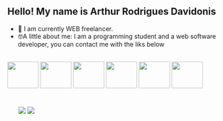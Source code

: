 ## Hello! My name is Arthur Rodrigues Davidonis


- 🔭 I am currently WEB freelancer.
- 🤓A little about me: I am a programming student and a web software developer, you can contact me with the liks below




<div style="display: inline_block, background-color: lightgray"><br>
<img align="center"  height="60" width="70" src="https://cdn.jsdelivr.net/gh/devicons/devicon@latest/icons/php/php-original.svg" />
 <img align="center"  height="60" width="70" src="https://cdn.jsdelivr.net/gh/devicons/devicon@latest/icons/ruby/ruby-original-wordmark.svg" />
 <img align="center"  height="60" width="70" src="https://cdn.jsdelivr.net/gh/devicons/devicon@latest/icons/react/react-original.svg" />
<img align="center" height="60" width="70" src="https://cdn.jsdelivr.net/gh/devicons/devicon@latest/icons/nodejs/nodejs-original-wordmark.svg" />
<img align="center" height="60" width="70" src="https://cdn.jsdelivr.net/gh/devicons/devicon@latest/icons/mongodb/mongodb-original-wordmark.svg" />
<img align="center" height="60" width="70" src="https://cdn.jsdelivr.net/gh/devicons/devicon@latest/icons/mysql/mysql-original-wordmark.svg" />









 
</div>

<div style="margin: 25px"> <br> 
  <a href = "aod.otavio@gmail.com"><img src="https://img.shields.io/badge/-Gmail-%23333?style=for-the-badge&logo=gmail&logoColor=white" target="_blank"></a>
  <a href="https://www.linkedin.com/in/arthurdavidonisrd/" target="_blank"><img src="https://img.shields.io/badge/-LinkedIn-%230077B5?style=for-the-badge&logo=linkedin&logoColor=white" target="_blank"></a> 
</div>




